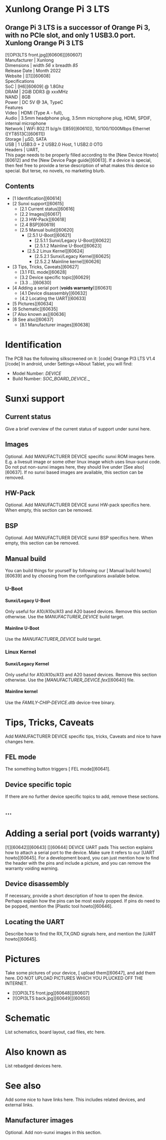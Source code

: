 # Xunlong Orange Pi 3 LTS
Orange Pi 3 LTS is a successor of Orange Pi 3, with no PCIe slot, and only 1 USB3.0 port. 
Xunlong Orange Pi 3 LTS  
---  
[![OPI3LTS front.jpg][60606]][60607]  
Manufacturer |  Xunlong   
Dimensions |  width _56_ x breadth _85_  
Release Date |  Month 2022  
Website |  [[1]][60608]  
Specifications   
SoC |  [H6][60609] @ 1.8Ghz   
DRAM |  2GiB DDR3 @ xxxMHz   
NAND |  8GB   
Power |  DC 5V @ 3A, TypeC   
Features   
Video |  HDMI (Type A - full),   
Audio |  3.5mm headphone plug, 3.5mm microphone plug, HDMI, SPDIF, internal microphone   
Network |  WiFi 802.11 b/g/n ([859][60610]), 10/100/1000Mbps Ethernet ([YT8513C][60611])   
Storage |  µSD, SATA   
USB |  1 USB3.0 + 2 USB2.0 Host, 1 USB2.0 OTG   
Headers |  UART,   
This page needs to be properly filled according to the [New Device Howto][60612] and the [New Device Page guide][60613].
If a device is special, then feel free to provide a terse description of what makes this device so special. But terse, no novels, no marketing blurb.
## Contents
  * [1 Identification][60614]
  * [2 Sunxi support][60615]
    * [2.1 Current status][60616]
    * [2.2 Images][60617]
    * [2.3 HW-Pack][60618]
    * [2.4 BSP][60619]
    * [2.5 Manual build][60620]
      * [2.5.1 U-Boot][60621]
        * [2.5.1.1 Sunxi/Legacy U-Boot][60622]
        * [2.5.1.2 Mainline U-Boot][60623]
      * [2.5.2 Linux Kernel][60624]
        * [2.5.2.1 Sunxi/Legacy Kernel][60625]
        * [2.5.2.2 Mainline kernel][60626]
  * [3 Tips, Tricks, Caveats][60627]
    * [3.1 FEL mode][60628]
    * [3.2 Device specific topic][60629]
    * [3.3 ...][60630]
  * [4 Adding a serial port (**voids warranty**)][60631]
    * [4.1 Device disassembly][60632]
    * [4.2 Locating the UART][60633]
  * [5 Pictures][60634]
  * [6 Schematic][60635]
  * [7 Also known as][60636]
  * [8 See also][60637]
    * [8.1 Manufacturer images][60638]

# Identification
The PCB has the following silkscreened on it: 
[code] 
    Orange  PI3 LTS 
    V1.4
[/code]
In android, under Settings->About Tablet, you will find: 
  * Model Number: _DEVICE_
  * Build Number: _SOC_BOARD_DEVICE_*.*_

# Sunxi support
## Current status
Give a brief overview of the current status of support under sunxi here.
## Images
Optional. Add MANUFACTURER DEVICE specific sunxi ROM images here. E.g. a livesuit image or some other linux image which uses linux-sunxi code. Do not put non-sunxi images here, they should live under [See also][60637]. If no sunxi based images are available, this section can be removed.
## HW-Pack
Optional. Add MANUFACTURER DEVICE sunxi HW-pack specifics here. When empty, this section can be removed.
## BSP
Optional. Add MANUFACTURER DEVICE sunxi BSP specifics here. When empty, this section can be removed.
## Manual build
You can build things for yourself by following our [ Manual build howto][60639] and by choosing from the configurations available below. 
### U-Boot
#### Sunxi/Legacy U-Boot
Only useful for A10/A10s/A13 and A20 based devices. Remove this section otherwise.
Use the _MANUFACTURER_DEVICE_ build target. 
#### Mainline U-Boot
Use the _MANUFACTURER_DEVICE_ build target. 
### Linux Kernel
#### Sunxi/Legacy Kernel
Only useful for A10/A10s/A13 and A20 based devices. Remove this section otherwise.
Use the [_MANUFACTURER_DEVICE.fex_][60640] file. 
#### Mainline kernel
Use the _FAMILY-CHIP-DEVICE.dtb_ device-tree binary. 
# Tips, Tricks, Caveats
Add MANUFACTURER DEVICE specific tips, tricks, Caveats and nice to have changes here.
## FEL mode
The something button triggers [ FEL mode][60641]. 
## Device specific topic
If there are no further device specific topics to add, remove these sections.
## ...
# Adding a serial port (**voids warranty**)
[![][60642]][60643]
[][60644]
DEVICE UART pads
This section explains how to attach a serial port to the device. Make sure it refers to our [UART howto][60645]. For a development board, you can just mention how to find the header with the pins and include a picture, and you can remove the warranty voiding warning.
## Device disassembly
If necessary, provide a short description of how to open the device. Perhaps explain how the pins can be most easily popped. If pins do need to be popped, mention the [Plastic tool howto][60646].
## Locating the UART
Describe how to find the RX,TX,GND signals here, and mention the [UART howto][60645].
# Pictures
Take some pictures of your device, [ upload them][60647], and add them here. DO NOT UPLOAD PICTURES WHICH YOU PLUCKED OFF THE INTERNET.
  * [![OPI3LTS front.jpg][60648]][60607]
  * [![OPI3LTS back.jpg][60649]][60650]

# Schematic
List schematics, board layout, cad files, etc here.
# Also known as
List rebadged devices here.
# See also
Add some nice to have links here. This includes related devices, and external links.
## Manufacturer images
Optional. Add non-sunxi images in this section.

